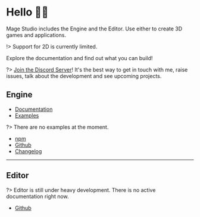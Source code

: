 # Hello 👋🏾

Mage Studio includes the Engine and the Editor. Use either to create 3D games and applications.

!> Support for 2D is currently limited.

Explore the documentation and find out what you can build!

?> [Join the Discord Server](https://discord.gg/YvyMRcvd77)! It's the best way to get in touch with me, raise issues, talk about the development and see upcoming projects.

## Engine
- [Documentation](/engine/)
- [Examples](#)

?> There are no examples at the moment.
- [npm](https://www.npmjs.com/package/mage-engine)
- [Github](https://github.com/MageStudio/Mage)
- [Changelog](/engine/changelog)

---

## Editor
?> Editor is still under heavy development. There is no active documentation right now.
- [Github](https://github.com/MageStudio/Mage-Studio)